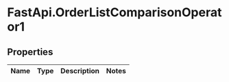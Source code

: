 # FastApi.OrderListComparisonOperator1

## Properties
Name | Type | Description | Notes
------------ | ------------- | ------------- | -------------

